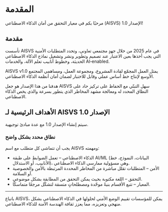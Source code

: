 # المقدمة

مرحبًا بكم في معيار التحقق من أمان الذكاء الاصطناعي (AISVS) الإصدار 1.0!

## مقدمة

تأسست AISVS في عام 2025 من خلال جهدٍ مجتمعي تعاوني، وتحدد المتطلبات الأمنية التي يجب أخذها بعين الاعتبار عند تصميم وتطوير ونشر وتشغيل نماذج الذكاء الاصطناعي الحديثة، وخطوط أنابيب تعلم الآلة، والخدمات AI‑enabled.

AISVS v1.0 يمثل العمل المجمّع لقادة المشروع، ومجموعة العمل، ومساهمي المجتمع الأوسع لإنتاج خط أساس عملي وقابل للاختبار لضمان أمان أنظمة الذكاء الاصطناعي.

هدفنا من هذا الإصدار هو جعل AISVS سهل التبنّي مع الحفاظ على تركيز حاد على النطاق المحدد له ومعالجة مشهد المخاطر الذي يتطور بسرعة والذي يخص الذكاء الاصطناعي.

## الأهداف الرئيسية لـ AISVS الإصدار 1.0

سيتم إنشاء الإصدار 1.0 مع عدة مبادئ توجيهية.

### نطاق محدد بشكل واضح

يجب أن تتماشى كل متطلب مع اسم AISVS ومهمته:

* الذكاء الاصطناعي – تعمل الضوابط على طبقة AI/ML (البيانات، النموذج، خط الأنابيب، أو الاستدلال)، وهي مسؤولية ممارسي الذكاء الاصطناعي.
* الأمن – المتطلبات تقلل مباشرة من المخاطر المحددة المرتبطة بالأمن والخصوصية أو السلامة.
* التحقق – اللغة مكتوبة بحيث يمكن التحقق من المطابقة بشكل موضوعي.
* المعيار – تتبع الأقسام بنيةً موحّدة ومصطلحاتٍ متسقة لتشكّل مرجعًا متماسكًا.
  ​
---

باتباع AISVS، يمكن للمؤسسات تقييم الوضع الأمني لحلولها في الذكاء الاصطناعي بشكل منهجي وتعزيزه، مما يعزز ثقافة الهندسة الآمنة للذكاء الاصطناعي.

